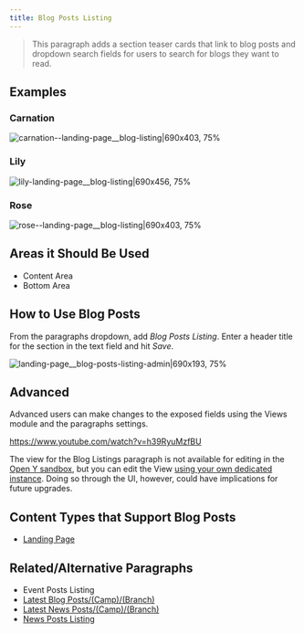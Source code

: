 ```yaml
---
title: Blog Posts Listing
---
```



> This paragraph adds a section teaser cards that link to blog posts and dropdown search fields for users to search for blogs they want to read.
## Examples
### Carnation
![carnation--landing-page__blog-listing|690x403, 75%](upload://1itw6gKGtnEw3GBx0HOTpMIPJjP.jpeg)
### Lily
![lily-landing-page__blog-listing|690x456, 75%](upload://cSNmLCLfccdudScYx3rSIcXyNXI.jpeg)
### Rose
![rose--landing-page__blog-listing|690x403, 75%](upload://9XsjHUvqHi9hIuWp5ZcVRh6ZAtV.jpeg)

## Areas it Should Be Used

* Content Area
* Bottom Area

## How to Use Blog Posts

From the paragraphs dropdown, add *Blog Posts Listing*. Enter a header title for the section in the text field and hit *Save*.

![landing-page__blog-posts-listing-admin|690x193, 75%](upload://tXW9m7SRrSXpseb2rIzuybXKOju.png)

## Advanced
Advanced users can make changes to the exposed fields using the Views module and the paragraphs settings.

https://www.youtube.com/watch?v=h39RyuMzfBU

The view for the Blog Listings paragraph is not available for editing in the [Open Y sandbox](https://sandbox.openymca.org), but you can edit the View [using your own dedicated instance](https://www.youtube.com/watch?v=GpknEXv1IfA). Doing so through the UI, however, could have implications for future upgrades.

## Content Types that Support Blog Posts

* [Landing Page](../content-types/landing-page.md)

## Related/Alternative Paragraphs

* Event Posts Listing
* [Latest Blog Posts/(Camp)/(Branch)](../paragraphs/latest-blog-posts.md)
* [Latest News Posts/(Camp)/(Branch)](../paragraphs/latest-news-posts.md)
* [News Posts Listing](../paragraphs/news-posts-listing.md)